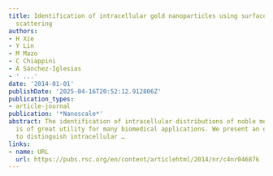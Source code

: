 ```yaml
---
title: Identification of intracellular gold nanoparticles using surface-enhanced Raman
  scattering
authors:
- H Xie
- Y Lin
- M Mazo
- C Chiappini
- A Sánchez-Iglesias
- ' ...'
date: '2014-01-01'
publishDate: '2025-04-16T20:52:12.912806Z'
publication_types:
- article-journal
publication: '*Nanoscale*'
abstract: The identification of intracellular distributions of noble metal nanoparticles
  is of great utility for many biomedical applications. We present an effective method
  to distinguish intracellular …
links:
- name: URL
  url: https://pubs.rsc.org/en/content/articlehtml/2014/nr/c4nr04687k
---
```


